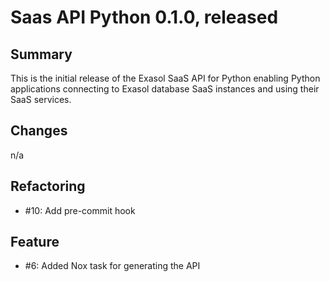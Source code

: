 # Saas API Python 0.1.0, released <TBD>

## Summary

This is the initial release of the Exasol SaaS API for Python enabling Python applications connecting to Exasol database SaaS instances and using their SaaS services.

## Changes

n/a

## Refactoring

* #10: Add pre-commit hook

## Feature

* #6: Added Nox task for generating the API
